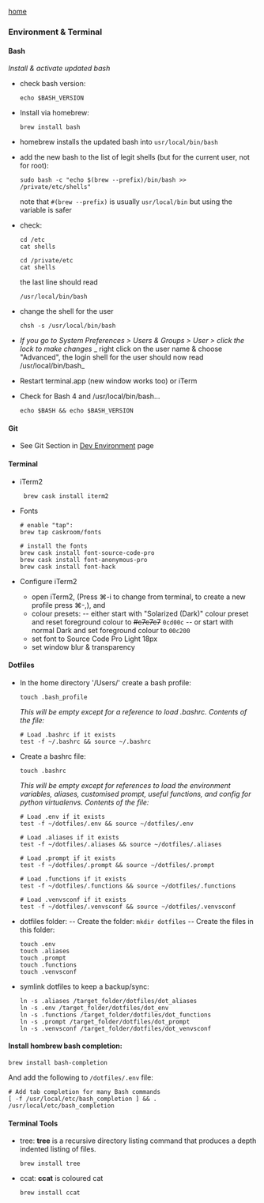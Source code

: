 [home](index.md)

### Environment & Terminal

#### Bash
_Install & activate updated bash_
- check bash version:
  ```
  echo $BASH_VERSION
  ```

- Install via homebrew:
  ```
  brew install bash
  ```

- homebrew installs the updated bash into `usr/local/bin/bash`

- add the new bash to the list of legit shells (but for the current user, not for root):
  ```
  sudo bash -c "echo $(brew --prefix)/bin/bash >> /private/etc/shells"
  ```

  note that `#(brew --prefix)` is usually `usr/local/bin` but using the variable is safer

- check:
  ```
  cd /etc
  cat shells

  cd /private/etc
  cat shells
  ```
  
  the last line should read
  ```
  /usr/local/bin/bash
  ```
  
- change the shell for the user
  ```
  chsh -s /usr/local/bin/bash
  ```
- _If you go to System Preferences > Users & Groups > User > click the lock to make changes_
  _ right click on the user name & choose "Advanced", the login shell for the user should now read /usr/local/bin/bash_

- Restart terminal.app (new window works too) or iTerm

- Check for Bash 4 and /usr/local/bin/bash...
  ```
  echo $BASH && echo $BASH_VERSION
  ```


#### Git
 - See Git Section in [Dev Environment](dev_env.md) page

#### Terminal

- iTerm2 
  ```
   brew cask install iterm2
  ```

- Fonts 
  ```
  # enable "tap":
  brew tap caskroom/fonts
  
  # install the fonts
  brew cask install font-source-code-pro
  brew cask install font-anonymous-pro
  brew cask install font-hack
  ```

- Configure iTerm2 
  - open iTerm2, (Press ⌘-i to change from terminal, to create a new profile press ⌘-,), and
  - colour presets:
    -- either start with "Solarized (Dark)" colour preset and reset foreground colour to ~~#c7c7c7~~ `0cd00c`
    -- or start with normal Dark and set foreground colour to `00c200`
  - set font to Source Code Pro Light 18px
  - set window blur & transparency


#### Dotfiles

- In the home directory '/Users/<username>' create a bash profile:
  ```
  touch .bash_profile
  ```

  _This will be empty except for a reference to load .bashrc. Contents of the file:_
  ```
  # Load .bashrc if it exists
  test -f ~/.bashrc && source ~/.bashrc
  ```

- Create a bashrc file:
  ```
  touch .bashrc
  ``` 

  _This will be empty except for references to load the environment variables, aliases, customised prompt, useful functions, and config for python virtualenvs. Contents of the file:_

  ```
  # Load .env if it exists
  test -f ~/dotfiles/.env && source ~/dotfiles/.env

  # Load .aliases if it exists
  test -f ~/dotfiles/.aliases && source ~/dotfiles/.aliases

  # Load .prompt if it exists
  test -f ~/dotfiles/.prompt && source ~/dotfiles/.prompt

  # Load .functions if it exists
  test -f ~/dotfiles/.functions && source ~/dotfiles/.functions

  # Load .venvsconf if it exists
  test -f ~/dotfiles/.venvsconf && source ~/dotfiles/.venvsconf
  ```

- dotfiles folder:
 -- Create the folder: `mkdir dotfiles`
 -- Create the files in this folder:
 
   ```
   touch .env
   touch .aliases
   touch .prompt
   touch .functions
   touch .venvsconf
   ```

- symlink dotfiles to keep a backup/sync:
  ```
  ln -s .aliases /target_folder/dotfiles/dot_aliases
  ln -s .env /target_folder/dotfiles/dot_env
  ln -s .functions /target_folder/dotfiles/dot_functions
  ln -s .prompt /target_folder/dotfiles/dot_prompt
  ln -s .venvsconf /target_folder/dotfiles/dot_venvsconf
  ```


#### Install hombrew bash completion:
 
```
brew install bash-completion
```
And add the following to `/dotfiles/.env` file:
```
# Add tab completion for many Bash commands
[ -f /usr/local/etc/bash_completion ] && . /usr/local/etc/bash_completion
```

#### Terminal Tools
 - tree: __tree__ is a recursive directory listing command that produces a depth indented listing of files. 
   ```
   brew install tree
   ```
 - ccat: __ccat__ is coloured cat 
   ```
   brew install ccat
   ```
